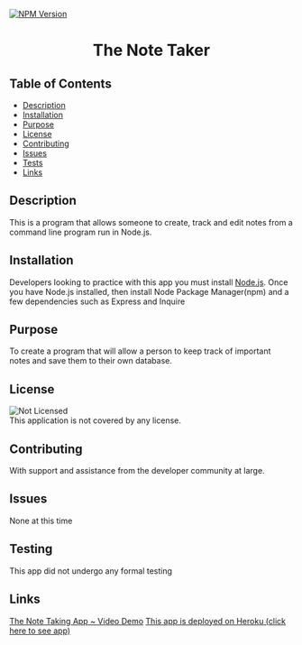 [![NPM Version](https://img.shields.io/npm/v/npm.svg?style=flat)]()
<br />

  <h1 align="center"> The Note Taker </h1>
     
  ## Table of Contents
  - [Description](#description)
  - [Installation](#installation)
  - [Purpose](#purpose)
  - [License](#license)
  - [Contributing](#contributing)
  - [Issues](#issues)
  - [Tests](#tests)
  - [Links](#links)
  ## Description
   This is a program that allows someone to create, track and edit notes from a command line program run in Node.js.
  ## Installation
   Developers looking to practice with this app you must install [Node.js](https://nodejs.org/en/).  Once you have Node.js installed, then install Node Package Manager(npm) and a few dependencies such as Express and Inquire

## Purpose

To create a program that will allow a person to keep track of important notes and save them to their own database.

## License

![Not Licensed](https://img.shields.io/badge/license--tertiary)
<br />
This application is not covered by any license.

## Contributing

With support and assistance from the developer community at large.

## Issues

None at this time

## Testing

This app did not undergo any formal testing

## Links

[The Note Taking App ~ Video Demo](https://youtu.be/OSGtYnhvZoc)
[This app is deployed on Heroku (click here to see app)](https://dashboard.heroku.com/apps/stark-castle-00977)

